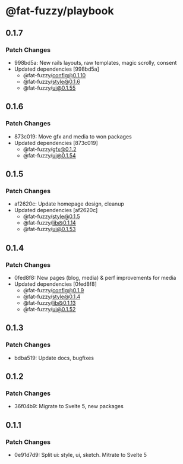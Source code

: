 # @fat-fuzzy/playbook

## 0.1.7

### Patch Changes

- 998bd5a: New rails layouts, raw templates, magic scrolly, consent
- Updated dependencies [998bd5a]
  - @fat-fuzzy/config@0.1.10
  - @fat-fuzzy/style@0.1.6
  - @fat-fuzzy/ui@0.1.55

## 0.1.6

### Patch Changes

- 873c019: Move gfx and media to won packages
- Updated dependencies [873c019]
  - @fat-fuzzy/gfx@0.1.2
  - @fat-fuzzy/ui@0.1.54

## 0.1.5

### Patch Changes

- af2620c: Update homepage design, cleanup
- Updated dependencies [af2620c]
  - @fat-fuzzy/style@0.1.5
  - @fat-fuzzy/lib@0.1.14
  - @fat-fuzzy/ui@0.1.53

## 0.1.4

### Patch Changes

- 0fed8f8: New pages (blog, media) & perf improvements for media
- Updated dependencies [0fed8f8]
  - @fat-fuzzy/config@0.1.9
  - @fat-fuzzy/style@0.1.4
  - @fat-fuzzy/lib@0.1.13
  - @fat-fuzzy/ui@0.1.52

## 0.1.3

### Patch Changes

- bdba519: Update docs, bugfixes

## 0.1.2

### Patch Changes

- 36f04b9: Migrate to Svelte 5, new packages

## 0.1.1

### Patch Changes

- 0e91d7d9: Split ui: style, ui, sketch. Mitrate to Svelte 5
